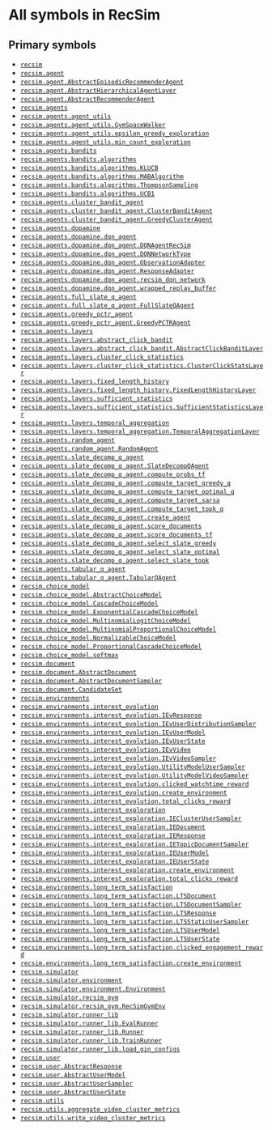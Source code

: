 # All symbols in RecSim

## Primary symbols

*   <a href="./recsim.md"><code>recsim</code></a>
*   <a href="./recsim/agent.md"><code>recsim.agent</code></a>
*   <a href="./recsim/agent/AbstractEpisodicRecommenderAgent.md"><code>recsim.agent.AbstractEpisodicRecommenderAgent</code></a>
*   <a href="./recsim/agent/AbstractHierarchicalAgentLayer.md"><code>recsim.agent.AbstractHierarchicalAgentLayer</code></a>
*   <a href="./recsim/agent/AbstractRecommenderAgent.md"><code>recsim.agent.AbstractRecommenderAgent</code></a>
*   <a href="./recsim/agents.md"><code>recsim.agents</code></a>
*   <a href="./recsim/agents/agent_utils.md"><code>recsim.agents.agent_utils</code></a>
*   <a href="./recsim/agents/agent_utils/GymSpaceWalker.md"><code>recsim.agents.agent_utils.GymSpaceWalker</code></a>
*   <a href="./recsim/agents/agent_utils/epsilon_greedy_exploration.md"><code>recsim.agents.agent_utils.epsilon_greedy_exploration</code></a>
*   <a href="./recsim/agents/agent_utils/min_count_exploration.md"><code>recsim.agents.agent_utils.min_count_exploration</code></a>
*   <a href="./recsim/agents/bandits.md"><code>recsim.agents.bandits</code></a>
*   <a href="./recsim/agents/bandits/algorithms.md"><code>recsim.agents.bandits.algorithms</code></a>
*   <a href="./recsim/agents/bandits/algorithms/KLUCB.md"><code>recsim.agents.bandits.algorithms.KLUCB</code></a>
*   <a href="./recsim/agents/bandits/algorithms/MABAlgorithm.md"><code>recsim.agents.bandits.algorithms.MABAlgorithm</code></a>
*   <a href="./recsim/agents/bandits/algorithms/ThompsonSampling.md"><code>recsim.agents.bandits.algorithms.ThompsonSampling</code></a>
*   <a href="./recsim/agents/bandits/algorithms/UCB1.md"><code>recsim.agents.bandits.algorithms.UCB1</code></a>
*   <a href="./recsim/agents/cluster_bandit_agent.md"><code>recsim.agents.cluster_bandit_agent</code></a>
*   <a href="./recsim/agents/cluster_bandit_agent/ClusterBanditAgent.md"><code>recsim.agents.cluster_bandit_agent.ClusterBanditAgent</code></a>
*   <a href="./recsim/agents/cluster_bandit_agent/GreedyClusterAgent.md"><code>recsim.agents.cluster_bandit_agent.GreedyClusterAgent</code></a>
*   <a href="./recsim/agents/dopamine.md"><code>recsim.agents.dopamine</code></a>
*   <a href="./recsim/agents/dopamine/dqn_agent.md"><code>recsim.agents.dopamine.dqn_agent</code></a>
*   <a href="./recsim/agents/dopamine/dqn_agent/DQNAgentRecSim.md"><code>recsim.agents.dopamine.dqn_agent.DQNAgentRecSim</code></a>
*   <a href="./recsim/agents/dopamine/dqn_agent/DQNNetworkType.md"><code>recsim.agents.dopamine.dqn_agent.DQNNetworkType</code></a>
*   <a href="./recsim/agents/dopamine/dqn_agent/ObservationAdapter.md"><code>recsim.agents.dopamine.dqn_agent.ObservationAdapter</code></a>
*   <a href="./recsim/agents/dopamine/dqn_agent/ResponseAdapter.md"><code>recsim.agents.dopamine.dqn_agent.ResponseAdapter</code></a>
*   <a href="./recsim/agents/dopamine/dqn_agent/recsim_dqn_network.md"><code>recsim.agents.dopamine.dqn_agent.recsim_dqn_network</code></a>
*   <a href="./recsim/agents/dopamine/dqn_agent/wrapped_replay_buffer.md"><code>recsim.agents.dopamine.dqn_agent.wrapped_replay_buffer</code></a>
*   <a href="./recsim/agents/full_slate_q_agent.md"><code>recsim.agents.full_slate_q_agent</code></a>
*   <a href="./recsim/agents/full_slate_q_agent/FullSlateQAgent.md"><code>recsim.agents.full_slate_q_agent.FullSlateQAgent</code></a>
*   <a href="./recsim/agents/greedy_pctr_agent.md"><code>recsim.agents.greedy_pctr_agent</code></a>
*   <a href="./recsim/agents/greedy_pctr_agent/GreedyPCTRAgent.md"><code>recsim.agents.greedy_pctr_agent.GreedyPCTRAgent</code></a>
*   <a href="./recsim/agents/layers.md"><code>recsim.agents.layers</code></a>
*   <a href="./recsim/agents/layers/abstract_click_bandit.md"><code>recsim.agents.layers.abstract_click_bandit</code></a>
*   <a href="./recsim/agents/layers/abstract_click_bandit/AbstractClickBanditLayer.md"><code>recsim.agents.layers.abstract_click_bandit.AbstractClickBanditLayer</code></a>
*   <a href="./recsim/agents/layers/cluster_click_statistics.md"><code>recsim.agents.layers.cluster_click_statistics</code></a>
*   <a href="./recsim/agents/layers/cluster_click_statistics/ClusterClickStatsLayer.md"><code>recsim.agents.layers.cluster_click_statistics.ClusterClickStatsLayer</code></a>
*   <a href="./recsim/agents/layers/fixed_length_history.md"><code>recsim.agents.layers.fixed_length_history</code></a>
*   <a href="./recsim/agents/layers/fixed_length_history/FixedLengthHistoryLayer.md"><code>recsim.agents.layers.fixed_length_history.FixedLengthHistoryLayer</code></a>
*   <a href="./recsim/agents/layers/sufficient_statistics.md"><code>recsim.agents.layers.sufficient_statistics</code></a>
*   <a href="./recsim/agents/layers/sufficient_statistics/SufficientStatisticsLayer.md"><code>recsim.agents.layers.sufficient_statistics.SufficientStatisticsLayer</code></a>
*   <a href="./recsim/agents/layers/temporal_aggregation.md"><code>recsim.agents.layers.temporal_aggregation</code></a>
*   <a href="./recsim/agents/layers/temporal_aggregation/TemporalAggregationLayer.md"><code>recsim.agents.layers.temporal_aggregation.TemporalAggregationLayer</code></a>
*   <a href="./recsim/agents/random_agent.md"><code>recsim.agents.random_agent</code></a>
*   <a href="./recsim/agents/random_agent/RandomAgent.md"><code>recsim.agents.random_agent.RandomAgent</code></a>
*   <a href="./recsim/agents/slate_decomp_q_agent.md"><code>recsim.agents.slate_decomp_q_agent</code></a>
*   <a href="./recsim/agents/slate_decomp_q_agent/SlateDecompQAgent.md"><code>recsim.agents.slate_decomp_q_agent.SlateDecompQAgent</code></a>
*   <a href="./recsim/agents/slate_decomp_q_agent/compute_probs_tf.md"><code>recsim.agents.slate_decomp_q_agent.compute_probs_tf</code></a>
*   <a href="./recsim/agents/slate_decomp_q_agent/compute_target_greedy_q.md"><code>recsim.agents.slate_decomp_q_agent.compute_target_greedy_q</code></a>
*   <a href="./recsim/agents/slate_decomp_q_agent/compute_target_optimal_q.md"><code>recsim.agents.slate_decomp_q_agent.compute_target_optimal_q</code></a>
*   <a href="./recsim/agents/slate_decomp_q_agent/compute_target_sarsa.md"><code>recsim.agents.slate_decomp_q_agent.compute_target_sarsa</code></a>
*   <a href="./recsim/agents/slate_decomp_q_agent/compute_target_topk_q.md"><code>recsim.agents.slate_decomp_q_agent.compute_target_topk_q</code></a>
*   <a href="./recsim/agents/slate_decomp_q_agent/create_agent.md"><code>recsim.agents.slate_decomp_q_agent.create_agent</code></a>
*   <a href="./recsim/agents/slate_decomp_q_agent/score_documents.md"><code>recsim.agents.slate_decomp_q_agent.score_documents</code></a>
*   <a href="./recsim/agents/slate_decomp_q_agent/score_documents_tf.md"><code>recsim.agents.slate_decomp_q_agent.score_documents_tf</code></a>
*   <a href="./recsim/agents/slate_decomp_q_agent/select_slate_greedy.md"><code>recsim.agents.slate_decomp_q_agent.select_slate_greedy</code></a>
*   <a href="./recsim/agents/slate_decomp_q_agent/select_slate_optimal.md"><code>recsim.agents.slate_decomp_q_agent.select_slate_optimal</code></a>
*   <a href="./recsim/agents/slate_decomp_q_agent/select_slate_topk.md"><code>recsim.agents.slate_decomp_q_agent.select_slate_topk</code></a>
*   <a href="./recsim/agents/tabular_q_agent.md"><code>recsim.agents.tabular_q_agent</code></a>
*   <a href="./recsim/agents/tabular_q_agent/TabularQAgent.md"><code>recsim.agents.tabular_q_agent.TabularQAgent</code></a>
*   <a href="./recsim/choice_model.md"><code>recsim.choice_model</code></a>
*   <a href="./recsim/choice_model/AbstractChoiceModel.md"><code>recsim.choice_model.AbstractChoiceModel</code></a>
*   <a href="./recsim/choice_model/CascadeChoiceModel.md"><code>recsim.choice_model.CascadeChoiceModel</code></a>
*   <a href="./recsim/choice_model/ExponentialCascadeChoiceModel.md"><code>recsim.choice_model.ExponentialCascadeChoiceModel</code></a>
*   <a href="./recsim/choice_model/MultinomialLogitChoiceModel.md"><code>recsim.choice_model.MultinomialLogitChoiceModel</code></a>
*   <a href="./recsim/choice_model/MultinomialProportionalChoiceModel.md"><code>recsim.choice_model.MultinomialProportionalChoiceModel</code></a>
*   <a href="./recsim/choice_model/NormalizableChoiceModel.md"><code>recsim.choice_model.NormalizableChoiceModel</code></a>
*   <a href="./recsim/choice_model/ProportionalCascadeChoiceModel.md"><code>recsim.choice_model.ProportionalCascadeChoiceModel</code></a>
*   <a href="./recsim/choice_model/softmax.md"><code>recsim.choice_model.softmax</code></a>
*   <a href="./recsim/document.md"><code>recsim.document</code></a>
*   <a href="./recsim/document/AbstractDocument.md"><code>recsim.document.AbstractDocument</code></a>
*   <a href="./recsim/document/AbstractDocumentSampler.md"><code>recsim.document.AbstractDocumentSampler</code></a>
*   <a href="./recsim/document/CandidateSet.md"><code>recsim.document.CandidateSet</code></a>
*   <a href="./recsim/environments.md"><code>recsim.environments</code></a>
*   <a href="./recsim/environments/interest_evolution.md"><code>recsim.environments.interest_evolution</code></a>
*   <a href="./recsim/environments/interest_evolution/IEvResponse.md"><code>recsim.environments.interest_evolution.IEvResponse</code></a>
*   <a href="./recsim/environments/interest_evolution/IEvUserDistributionSampler.md"><code>recsim.environments.interest_evolution.IEvUserDistributionSampler</code></a>
*   <a href="./recsim/environments/interest_evolution/IEvUserModel.md"><code>recsim.environments.interest_evolution.IEvUserModel</code></a>
*   <a href="./recsim/environments/interest_evolution/IEvUserState.md"><code>recsim.environments.interest_evolution.IEvUserState</code></a>
*   <a href="./recsim/environments/interest_evolution/IEvVideo.md"><code>recsim.environments.interest_evolution.IEvVideo</code></a>
*   <a href="./recsim/environments/interest_evolution/IEvVideoSampler.md"><code>recsim.environments.interest_evolution.IEvVideoSampler</code></a>
*   <a href="./recsim/environments/interest_evolution/UtilityModelUserSampler.md"><code>recsim.environments.interest_evolution.UtilityModelUserSampler</code></a>
*   <a href="./recsim/environments/interest_evolution/UtilityModelVideoSampler.md"><code>recsim.environments.interest_evolution.UtilityModelVideoSampler</code></a>
*   <a href="./recsim/environments/interest_evolution/clicked_watchtime_reward.md"><code>recsim.environments.interest_evolution.clicked_watchtime_reward</code></a>
*   <a href="./recsim/environments/interest_evolution/create_environment.md"><code>recsim.environments.interest_evolution.create_environment</code></a>
*   <a href="./recsim/environments/interest_evolution/total_clicks_reward.md"><code>recsim.environments.interest_evolution.total_clicks_reward</code></a>
*   <a href="./recsim/environments/interest_exploration.md"><code>recsim.environments.interest_exploration</code></a>
*   <a href="./recsim/environments/interest_exploration/IEClusterUserSampler.md"><code>recsim.environments.interest_exploration.IEClusterUserSampler</code></a>
*   <a href="./recsim/environments/interest_exploration/IEDocument.md"><code>recsim.environments.interest_exploration.IEDocument</code></a>
*   <a href="./recsim/environments/interest_exploration/IEResponse.md"><code>recsim.environments.interest_exploration.IEResponse</code></a>
*   <a href="./recsim/environments/interest_exploration/IETopicDocumentSampler.md"><code>recsim.environments.interest_exploration.IETopicDocumentSampler</code></a>
*   <a href="./recsim/environments/interest_exploration/IEUserModel.md"><code>recsim.environments.interest_exploration.IEUserModel</code></a>
*   <a href="./recsim/environments/interest_exploration/IEUserState.md"><code>recsim.environments.interest_exploration.IEUserState</code></a>
*   <a href="./recsim/environments/interest_exploration/create_environment.md"><code>recsim.environments.interest_exploration.create_environment</code></a>
*   <a href="./recsim/environments/interest_exploration/total_clicks_reward.md"><code>recsim.environments.interest_exploration.total_clicks_reward</code></a>
*   <a href="./recsim/environments/long_term_satisfaction.md"><code>recsim.environments.long_term_satisfaction</code></a>
*   <a href="./recsim/environments/long_term_satisfaction/LTSDocument.md"><code>recsim.environments.long_term_satisfaction.LTSDocument</code></a>
*   <a href="./recsim/environments/long_term_satisfaction/LTSDocumentSampler.md"><code>recsim.environments.long_term_satisfaction.LTSDocumentSampler</code></a>
*   <a href="./recsim/environments/long_term_satisfaction/LTSResponse.md"><code>recsim.environments.long_term_satisfaction.LTSResponse</code></a>
*   <a href="./recsim/environments/long_term_satisfaction/LTSStaticUserSampler.md"><code>recsim.environments.long_term_satisfaction.LTSStaticUserSampler</code></a>
*   <a href="./recsim/environments/long_term_satisfaction/LTSUserModel.md"><code>recsim.environments.long_term_satisfaction.LTSUserModel</code></a>
*   <a href="./recsim/environments/long_term_satisfaction/LTSUserState.md"><code>recsim.environments.long_term_satisfaction.LTSUserState</code></a>
*   <a href="./recsim/environments/long_term_satisfaction/clicked_engagement_reward.md"><code>recsim.environments.long_term_satisfaction.clicked_engagement_reward</code></a>
*   <a href="./recsim/environments/long_term_satisfaction/create_environment.md"><code>recsim.environments.long_term_satisfaction.create_environment</code></a>
*   <a href="./recsim/simulator.md"><code>recsim.simulator</code></a>
*   <a href="./recsim/simulator/environment.md"><code>recsim.simulator.environment</code></a>
*   <a href="./recsim/simulator/environment/Environment.md"><code>recsim.simulator.environment.Environment</code></a>
*   <a href="./recsim/simulator/recsim_gym.md"><code>recsim.simulator.recsim_gym</code></a>
*   <a href="./recsim/simulator/recsim_gym/RecSimGymEnv.md"><code>recsim.simulator.recsim_gym.RecSimGymEnv</code></a>
*   <a href="./recsim/simulator/runner_lib.md"><code>recsim.simulator.runner_lib</code></a>
*   <a href="./recsim/simulator/runner_lib/EvalRunner.md"><code>recsim.simulator.runner_lib.EvalRunner</code></a>
*   <a href="./recsim/simulator/runner_lib/Runner.md"><code>recsim.simulator.runner_lib.Runner</code></a>
*   <a href="./recsim/simulator/runner_lib/TrainRunner.md"><code>recsim.simulator.runner_lib.TrainRunner</code></a>
*   <a href="./recsim/simulator/runner_lib/load_gin_configs.md"><code>recsim.simulator.runner_lib.load_gin_configs</code></a>
*   <a href="./recsim/user.md"><code>recsim.user</code></a>
*   <a href="./recsim/user/AbstractResponse.md"><code>recsim.user.AbstractResponse</code></a>
*   <a href="./recsim/user/AbstractUserModel.md"><code>recsim.user.AbstractUserModel</code></a>
*   <a href="./recsim/user/AbstractUserSampler.md"><code>recsim.user.AbstractUserSampler</code></a>
*   <a href="./recsim/user/AbstractUserState.md"><code>recsim.user.AbstractUserState</code></a>
*   <a href="./recsim/utils.md"><code>recsim.utils</code></a>
*   <a href="./recsim/utils/aggregate_video_cluster_metrics.md"><code>recsim.utils.aggregate_video_cluster_metrics</code></a>
*   <a href="./recsim/utils/write_video_cluster_metrics.md"><code>recsim.utils.write_video_cluster_metrics</code></a>
